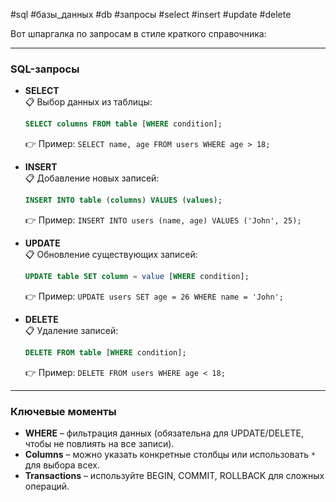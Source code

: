 #sql #базы_данных #db #запросы #select #insert #update #delete

Вот шпаргалка по запросам в стиле краткого справочника:

---

### **SQL-запросы**

- **SELECT**  
  📋 Выбор данных из таблицы:  
  ```sql
  SELECT columns FROM table [WHERE condition];
  ```  
  👉 Пример: `SELECT name, age FROM users WHERE age > 18;`

- **INSERT**  
  📋 Добавление новых записей:  
  ```sql
  INSERT INTO table (columns) VALUES (values);
  ```  
  👉 Пример: `INSERT INTO users (name, age) VALUES ('John', 25);`

- **UPDATE**  
  📋 Обновление существующих записей:  
  ```sql
  UPDATE table SET column = value [WHERE condition];
  ```  
  👉 Пример: `UPDATE users SET age = 26 WHERE name = 'John';`

- **DELETE**  
  📋 Удаление записей:  
  ```sql
  DELETE FROM table [WHERE condition];
  ```  
  👉 Пример: `DELETE FROM users WHERE age < 18;`

---

### **Ключевые моменты**
- **WHERE** – фильтрация данных (обязательна для UPDATE/DELETE, чтобы не повлиять на все записи).  
- **Columns** – можно указать конкретные столбцы или использовать `*` для выбора всех.  
- **Transactions** – используйте BEGIN, COMMIT, ROLLBACK для сложных операций.  
